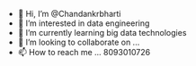 - 👋 Hi, I’m @Chandankrbharti
- 👀 I’m interested in data engineering
- 🌱 I’m currently learning big data technologies
- 💞️ I’m looking to collaborate on ...
- 📫 How to reach me ...
8093010726
<!---
Chandankrbharti/Chandankrbharti is a ✨ special ✨ repository because its `README.md` (this file) appears on your GitHub profile.
You can click the Preview link to take a look at your changes.
--->
